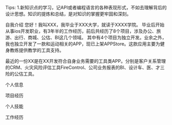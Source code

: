 Tips:
1.新知识点的学习，记API或者编程语言的各种表现形式，不如去理解背后的设计思想。知识的提炼和总结，是对知识的掌握更牢固和深刻。

自我介绍
您好！我叫XXX，我毕业于XXX大学，就读于XXXX学院。
毕业后开始从事ios开发职业，有3年半的工作经历，前后共经历了8个项目，涉及办公、旅游、出行、商城、公估、BI这几个领域。
其中有4个项目为独立开发。业余之外，我也独立开发了一款和运动相关的APP，现已上架APPStore。这款应用主要为健身教练提供教学的工具支持。

最近的一份XX是在XX开发符合自身业务需要的工具类APP。分别是客户关系管理的CRM、火灾风险评估工具FireControl、公司业务报表的BI、设计车、医、才三险的公估工具。

个人信息

项目经历

个人技能

工作经历


